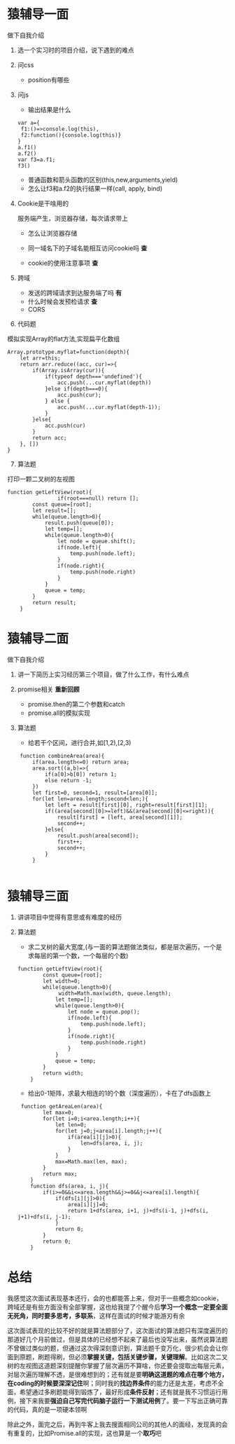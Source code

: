 # 猿辅导一面

做下自我介绍

1. 选一个实习时的项目介绍，说下遇到的难点

2. 问css

   - position有哪些

3. 问js

   - 输出结果是什么

   ```
   var a={
   	f1:()=>console.log(this),
   	f2:function(){console.log(this)}
   }
   a.f1()
   a.f2()
   var f3=a.f1;
   f3()
   ```

   - 普通函数和箭头函数的区别(this,new,arguments,yield)
   - 怎么让f3和a.f2的执行结果一样(call, apply, bind)

4. Cookie是干啥用的

   服务端产生，浏览器存储，每次请求带上

   - 怎么让浏览器存储
   - 同一域名下的子域名能相互访问cookie吗  **查**

   - cookie的使用注意事项 **查**

5. 跨域
   - 发送的跨域请求到达服务端了吗 **有**
   - 什么时候会发预检请求 **查**
   - CORS

6. 代码题

模拟实现Array的flat方法,实现扁平化数组

```
Array.prototype.myflat=function(depth){
	let arr=this;
	return arr.reduce((acc, cur)=>{
		if(Array.isArray(cur)){
			if(typeof depth==='undefined'){
				acc.push(...cur.myflat(depth))
			}else if(depth===0){
				acc.push(cur);
			} else {
				acc.push(...cur.myflat(depth-1));
			}
		}else{
			acc.push(cur)
		}
		return acc;
	}, [])
}
```



7. 算法题

打印一颗二叉树的左视图

```
function getLeftView(root){
				if(root===null) return [];
        const queue=[root];
        let result=[];
        while(queue.length>0){
            result.push(queue[0]);
            let temp=[];
            while(queue.length>0){
                let node = queue.shift();
                if(node.left){
                    temp.push(node.left);
                }
                if(node.right){
                    temp.push(node.right)
                }
            }
            queue = temp;
        }
        return result;
    }
```



# 猿辅导二面

做下自我介绍

1. 讲一下简历上实习经历第三个项目，做了什么工作，有什么难点

2. promise相关 **重新回顾**
   - promise.then的第二个参数和catch
   - promise.all的模拟实现
3. 算法题
   - 给若干个区间，进行合并,如[1,2),[2,3)

```
    function combineArea(area){
        if(area.length<=0) return area;
        area.sort((a,b)=>{
            if(a[0]>b[0]) return 1;
            else return -1;
        })
        let first=0, second=1, result=[area[0]];
        for(let len=area.length;second<len;){
            let left = result[first][0], right=result[first][1];
            if((area[second][0]>=left)&&(area[second][0]<=right)){
                result[first] = [left, area[second][1]];
                second++;
            }else{
                result.push(area[second]);
                first++;
                second++;
            }
        }
      
```



# 猿辅导三面

1. 讲讲项目中觉得有意思或有难度的经历

2. 算法题

   - 求二叉树的最大宽度,(与一面的算法题做法类似，都是层次遍历，一个是求每层的第一个数，一个每层的个数)

   ```
   function getLeftView(root){
           const queue=[root];
           let width=0;
           while(queue.length>0){
              	width=Math.max(width, queue.length);
               let temp=[];
               while(queue.length>0){
                   let node = queue.pop();
                   if(node.left){
                       temp.push(node.left);
                   }
                   if(node.right){
                       temp.push(node.right)
                   }
               }
               queue = temp;
           }
           return width;
       }
   ```

   - 给出0-1矩阵，求最大相连的1的个数（深度遍历），卡在了dfs函数上

   ```
    function getAreaLen(area){
           let max=0;
           for(let i=0;i<area.length;i++){
               let len=0;
               for(let j=0;j<area[i].length;j++){
                   if(area[i][j]>0){
                       len=dfs(area, i, j);
                   }
               }
               max=Math.max(len, max);
           }
           return max;
       }
       function dfs(area, i, j){
           if(i>=0&&i<=area.length&&j>=0&&j<=area[i].length){
               if(dfs[i][j]>0){
                   area[i][j]=0;
                   return 1+dfs(area, i+1, j)+dfs(i-1, j)+dfs(i, j+1)+dfs(i, j-1);
               }
               return 0;
           }
           return 0;
       }
   ```



# 总结

我感觉这次面试表现基本还行，会的也都能答上来，但对于一些概念如cookie，跨域还是有些方面没有全部掌握，这也给我提了个醒今后**学习一个概念一定要全面无死角，同时要多思考，多联系**，这样在面试的时候才能游刃有余

这次面试表现的比较不好的就是算法题部分了，这次面试的算法题只有深度遍历的那道好几个月前做过，但是具体的已经想不起来了最后也没写出来，虽然说算法题不曾做过类似的题，但通过这次得深刻意识到，算法题千变万化，很少机会会让你面到原题，刷题得刷，但必须**掌握关键，包括关键步骤，关键理解**。比如这次二叉树的左视图这道题深刻提醒你掌握了层次遍历不算啥，你还要会提取出每层元素，对层次遍历理解不透，是很难想到的；还有就是要**明确这道题的难点在哪个地方，在coding的时候要深深记住**啊；同时我的**找边界条件**的能力还是太差，考虑不全面，希望通过多刷题能得到锻炼了，最好形成**条件反射**；还有就是我不习惯运行用例，接下来我要**强迫自己写完代码脑子运行一下测试用例**了。要一下写出正确可靠的代码，真的是一项硬本领啊

除此之外，面完之后，再到牛客上我去搜面相同公司的其他人的面经，发现真的会有重复的，比如Promise.all的实现，这也算是一个**取巧**吧